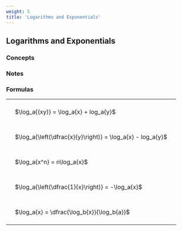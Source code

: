 ```yaml
---
weight: 5
title: 'Logarithms and Exponentials'
---
```


## Logarithms and Exponentials

###   Concepts 




###   Notes 

### Formulas
<style type="text/css">
#T_NONEa04a955ba19fbf6a th.col_heading {
  text-align: left;
  font-size: 1em;
}
#T_NONEa04a955ba19fbf6a td {
  text-align: left;
  font-size: 1em;
  padding: 1.5em;
}
</style>
<table id="T_NONEa04a955ba19fbf6a">
  <thead>
  </thead>
  <tbody>
    <tr>
      <td id="T_NONEa04a955ba19fbf6a_row0_col0" class="data row0 col0" >$\log_a{(xy)} = \log_a{x} + log_a{y}$</td>
    </tr>
    <tr>
      <td id="T_NONEa04a955ba19fbf6a_row1_col0" class="data row1 col0" >$\log_a{\left(\dfrac{x}{y}\right)} = \log_a{x} - log_a{y}$</td>
    </tr>
    <tr>
      <td id="T_NONEa04a955ba19fbf6a_row2_col0" class="data row2 col0" >$\log_a{x^n} = n\log_a{x}$</td>
    </tr>
    <tr>
      <td id="T_NONEa04a955ba19fbf6a_row3_col0" class="data row3 col0" >$\log_a{\left(\dfrac{1}{x}\right)} = -\log_a{x}$</td>
    </tr>
    <tr>
      <td id="T_NONEa04a955ba19fbf6a_row4_col0" class="data row4 col0" >$\log_a{x} = \dfrac{\log_b{x}}{\log_b{a}}$</td>
    </tr>
  </tbody>
</table>

